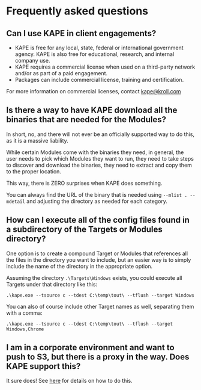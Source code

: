 # Frequently asked questions

## Can I use KAPE in client engagements? 

- KAPE is free for any local, state, federal or international government agency. KAPE is also free for educational, research, and internal company use.
- KAPE requires a commercial license when used on a third-party network and/or as part of a paid engagement.
- Packages can include commercial license, training and certification.

For more information on commercial licenses, contact [kape@kroll.com](mailto:kape@kroll.com)

## Is there a way to have KAPE download all the binaries that are needed for the Modules?

In short, no, and there will not ever be an officially supported way to do this, as it is a massive liability.

While certain Modules come with the binaries they need, in general, the user needs to pick which Modules they want to run, they need to take steps to discover and download the binaries, they need to extract and copy them to the proper location.

This way, there is ZERO surprises when KAPE does something.

You can always find the URL of the binary that is needed using `--mlist . --mdetail` and adjusting the directory as needed for each category.

## How can I execute all of the config files found in a subdirectory of the Targets or Modules directory?

One option is to create a compound Target or Modules that references all the files in the directory you want to include, but an easier way is to simply include the name of the directory in the appropriate option.

Assuming the directory `.\Targets\Windows` exists, you could execute all Targets under that directory like this:

`.\kape.exe --tsource c --tdest C:\temp\tout\ --tflush --target Windows`

You can also of course include other Target names as well, separating them with a comma:

`.\kape.exe --tsource c --tdest C:\temp\tout\ --tflush --target Windows,Chrome`

## I am in a corporate environment and want to push to S3, but there is a proxy in the way. Does KAPE support this?

It sure does! See [here](https://github.com/EricZimmerman/KapeFiles/issues/121#issuecomment-524682298) for details on how to do this.
